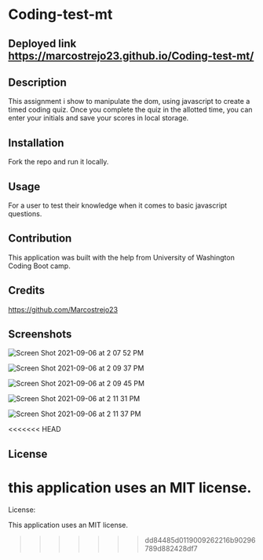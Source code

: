 
# Coding-test-mt

## Deployed link https://marcostrejo23.github.io/Coding-test-mt/

## Description
This assignment i show to manipulate the dom, using javascript to create a timed coding quiz. Once you complete the quiz in the allotted time, you can enter your initials and save your scores in local storage. 

## Installation 

Fork the repo and run it locally.  

## Usage 
For a user to test their knowledge when it comes to basic javascript questions. 

## Contribution 
This application was built with the help from University of Washington Coding Boot camp. 

## Credits
https://github.com/Marcostrejo23

## Screenshots
![Screen Shot 2021-09-06 at 2 07 52 PM](https://user-images.githubusercontent.com/85652700/132260630-5efc50a1-980d-4651-8d1c-129bb59e6d9e.png)

![Screen Shot 2021-09-06 at 2 09 37 PM](https://user-images.githubusercontent.com/85652700/132260692-43daf4a0-c565-4929-a462-17833bbd2665.png)

![Screen Shot 2021-09-06 at 2 09 45 PM](https://user-images.githubusercontent.com/85652700/132260694-b6af7790-944c-4932-b4b6-78163244b78c.png)

![Screen Shot 2021-09-06 at 2 11 31 PM](https://user-images.githubusercontent.com/85652700/132260774-ea574234-6000-4edf-be98-3394d09b7088.png)

![Screen Shot 2021-09-06 at 2 11 37 PM](https://user-images.githubusercontent.com/85652700/132260780-8dce3196-bfb9-4c64-9925-77cf9c692909.png)

<<<<<<< HEAD
## License
this application uses an MIT license. 
=======

License:

This application uses an MIT license. 
>>>>>>> dd84485d0119009262216b90296789d882428df7
